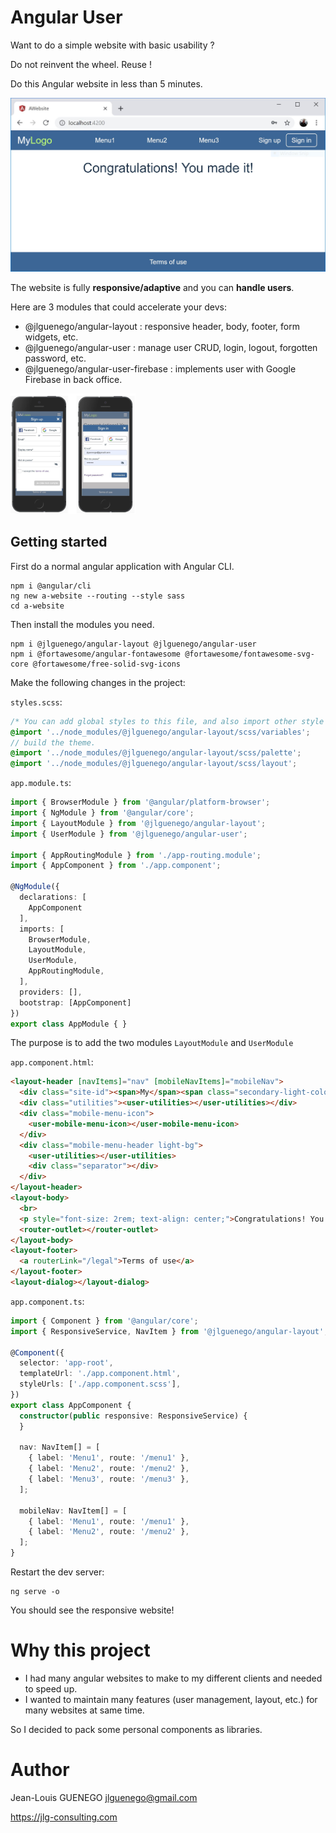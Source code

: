 # Angular User


Want to do a simple website with basic usability ?

Do not reinvent the wheel. Reuse !

Do this Angular website in less than 5 minutes.

![Home Screenshot](https://raw.githubusercontent.com/jlguenego/angular-user/master/resources/screenshot1.jpg)

The website is fully **responsive/adaptive** and you can **handle users**.

Here are 3 modules that could accelerate your devs:
- @jlguenego/angular-layout : responsive header, body, footer, form widgets, etc.
- @jlguenego/angular-user : manage user CRUD, login, logout, forgotten password, etc.
- @jlguenego/angular-user-firebase : implements user with Google Firebase in back office.

<img src="https://raw.githubusercontent.com/jlguenego/angular-user/master/resources/screenshot2.jpg" width="200px">

## Getting started

First do a normal angular application with Angular CLI.

```
npm i @angular/cli
ng new a-website --routing --style sass
cd a-website
```

Then install the modules you need.

```
npm i @jlguenego/angular-layout @jlguenego/angular-user
npm i @fortawesome/angular-fontawesome @fortawesome/fontawesome-svg-core @fortawesome/free-solid-svg-icons
```

Make the following changes in the project:

`styles.scss`:

```scss
/* You can add global styles to this file, and also import other style files */
@import '../node_modules/@jlguenego/angular-layout/scss/variables';
// build the theme.
@import '../node_modules/@jlguenego/angular-layout/scss/palette';
@import '../node_modules/@jlguenego/angular-layout/scss/layout';

```

`app.module.ts`:

```ts
import { BrowserModule } from '@angular/platform-browser';
import { NgModule } from '@angular/core';
import { LayoutModule } from '@jlguenego/angular-layout';
import { UserModule } from '@jlguenego/angular-user';

import { AppRoutingModule } from './app-routing.module';
import { AppComponent } from './app.component';

@NgModule({
  declarations: [
    AppComponent
  ],
  imports: [
    BrowserModule,
    LayoutModule,
    UserModule,
    AppRoutingModule,
  ],
  providers: [],
  bootstrap: [AppComponent]
})
export class AppModule { }

```

The purpose is to add the two modules `LayoutModule` and `UserModule`

`app.component.html`:

```html
<layout-header [navItems]="nav" [mobileNavItems]="mobileNav">
  <div class="site-id"><span>My</span><span class="secondary-light-color">Logo</span></div>
  <div class="utilities"><user-utilities></user-utilities></div>
  <div class="mobile-menu-icon">
    <user-mobile-menu-icon></user-mobile-menu-icon>
  </div>
  <div class="mobile-menu-header light-bg">
    <user-utilities></user-utilities>
    <div class="separator"></div>
  </div>
</layout-header>
<layout-body>
  <br>
  <p style="font-size: 2rem; text-align: center;">Congratulations! You made it!</p>
  <router-outlet></router-outlet>
</layout-body>
<layout-footer>
  <a routerLink="/legal">Terms of use</a>
</layout-footer>
<layout-dialog></layout-dialog>
```

`app.component.ts`:

```ts
import { Component } from '@angular/core';
import { ResponsiveService, NavItem } from '@jlguenego/angular-layout';

@Component({
  selector: 'app-root',
  templateUrl: './app.component.html',
  styleUrls: ['./app.component.scss'],
})
export class AppComponent {
  constructor(public responsive: ResponsiveService) {
  }

  nav: NavItem[] = [
    { label: 'Menu1', route: '/menu1' },
    { label: 'Menu2', route: '/menu2' },
    { label: 'Menu3', route: '/menu3' },
  ];

  mobileNav: NavItem[] = [
    { label: 'Menu1', route: '/menu1' },
    { label: 'Menu2', route: '/menu2' },
  ];
}
```

Restart the dev server:

```
ng serve -o
```

You should see the responsive website!

# Why this project

- I had many angular websites to make to my different clients and needed to speed up.
- I wanted to maintain many features (user management, layout, etc.) for many websites at same time.

So I decided to pack some personal components as libraries.

# Author

Jean-Louis GUENEGO <jlguenego@gmail.com> 

https://jlg-consulting.com




